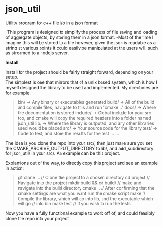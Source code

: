 # json_util
Utility program for c++ file i/o in a json format


-This program is designed to simplify the process of file saving and loading
of aggregate objects, by storing them in a json format.
-Most of the time I imagine this will be stored to a file however, given the json
is readable as a string at various points it could easily be manipulated at the users
will, such as streamed to a nodejs server.


<b>Install</b>


Install for the project should be fairly straight forward, depending on your setup.  
The simplest is one that mirrors that of a unix based system, which is how I myself
designed the library to be used and implemented.  My directories are for example:
  >	bin/				-> Any binary or executables generated
  >	build/			   -> All of the build and compile files, navigate to this and run "cmake .."
  >	docs/			   -> Where the documentation is stored
  >	include/		 -> Global include for your src too, and cmake will copy the required headers into a folder named json_util
  >	lib/				  -> Where the library is outputed, and any other libraries used would be placed
  >	src/				 -> Your source code for the library
  >	test/				 -> Code to test, and store the results for the test
  >		...
  >	...


The idea is you clone the repo into your src/, then just make sure you set the 
CMAKE_ARCHIVE_OUTPUT_DIRECTORY to lib/, and add_subdirectory for json_util/ in your src/.
An example can be this project.


Explantions out of the way, to directly copy this project and see an example in action:
  >git clone ...							  // Clone the project to a chosen directory
  >cd project								// Navigate into the project
  >mkdir build && cd build/	// make and navigate into the build directory
  >cmake ..								 // After confirming that the cmake settings are what you want run the cmake script
  >make									  // Compile the library, which will go into lib, and the executable which will go
  >												// into bin
  >make test							   // If you wish to run the tests


Now you have a fully functional example to work off of, and could feasibly clone the repo into your project
